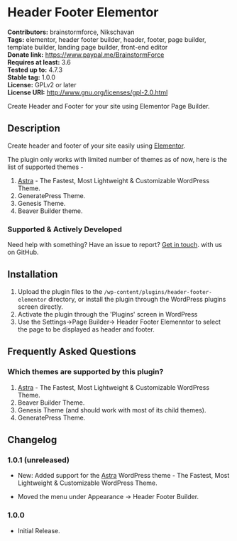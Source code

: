 # Header Footer Elementor #
**Contributors:** brainstormforce, Nikschavan  
**Tags:** elementor, header footer builder, header, footer, page builder, template builder, landing page builder, front-end editor  
**Donate link:** https://www.paypal.me/BrainstormForce  
**Requires at least:** 3.6  
**Tested up to:** 4.7.3  
**Stable tag:** 1.0.0  
**License:** GPLv2 or later  
**License URI:** http://www.gnu.org/licenses/gpl-2.0.html  

Create Header and Footer for your site using Elementor Page Builder.

## Description ##

Create header and footer of your site easily using [Elementor](https://wordpress.org/plugins/elementor/ "Elementor").

The plugin only works with limited number of themes as of now, here is the list of supported themes - 

1. <a href="https://wpastra.com/?utm_source=wp-repo&utm_campaign=header-footer-elementor&utm_medium=description">Astra</a> - The Fastest, Most Lightweight &amp; Customizable WordPress Theme.
2. GeneratePress Theme.
3. Genesis Theme.
4. Beaver Builder theme.

### Supported & Actively Developed ###
Need help with something? Have an issue to report? [Get in touch](https://github.com/Nikschavan/header-footer-elemento "Header Footer elementor on GitHub"). with us on GitHub.

## Installation ##

1. Upload the plugin files to the `/wp-content/plugins/header-footer-elementor` directory, or install the plugin through the WordPress plugins screen directly.
1. Activate the plugin through the 'Plugins' screen in WordPress
1. Use the Settings->Page Builder-> Header Footer Elemenntor to select the page to be displayed as header and footer.

## Frequently Asked Questions ##

### Which themes are supported by this plugin? ###

1. <a href="https://wpastra.com/?utm_source=wp-repo&utm_campaign=header-footer-elementor&utm_medium=description">Astra</a> - The Fastest, Most Lightweight &amp; Customizable WordPress Theme.
2. Beaver Builder Theme.
3. Genesis Theme (and should work with most of its child themes).
4. GeneratePress Theme.

## Changelog ##

### 1.0.1 (unreleased) ###
- New: Added support for the <a href="https://wpastra.com/?utm_source=wp-repo&utm_campaign=bb-header-footer&utm_medium=description">Astra</a> WordPress theme - The Fastest, Most Lightweight &amp; Customizable WordPress Theme.
* Moved the menu under Appearance -> Header Footer Builder.

### 1.0.0 ###
* Initial Release.
